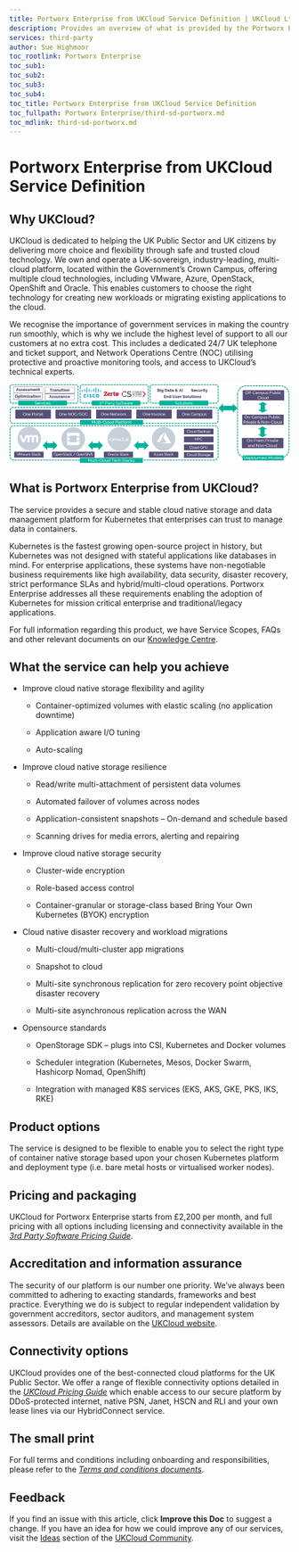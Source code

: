 ```yaml
---
title: Portworx Enterprise from UKCloud Service Definition | UKCloud Ltd
description: Provides an overview of what is provided by the Portworx Enterprise from UKCloud service
services: third-party
author: Sue Highmoor
toc_rootlink: Portworx Enterprise
toc_sub1: 
toc_sub2:
toc_sub3:
toc_sub4:
toc_title: Portworx Enterprise from UKCloud Service Definition
toc_fullpath: Portworx Enterprise/third-sd-portworx.md
toc_mdlink: third-sd-portworx.md
---
```


# Portworx Enterprise from UKCloud Service Definition

## Why UKCloud?

UKCloud is dedicated to helping the UK Public Sector and UK citizens by delivering more choice and flexibility through safe and trusted cloud technology. We own and operate a UK-sovereign, industry-leading, multi-cloud platform, located within the Government’s Crown Campus, offering multiple cloud technologies, including VMware, Azure, OpenStack, OpenShift and Oracle. This enables customers to choose the right technology for creating new workloads or migrating existing applications to the cloud.

We recognise the importance of government services in making the country run smoothly, which is why we include the highest level of support to all our customers at no extra cost. This includes a dedicated 24/7 UK telephone and ticket support, and Network Operations Centre (NOC) utilising protective and proactive monitoring tools, and access to UKCloud’s technical experts.

![UKCloud services](images/ukc-services.png)

## What is Portworx Enterprise from UKCloud?

The service provides a secure and stable cloud native storage and data management platform for Kubernetes that enterprises can trust to manage data in containers.

Kubernetes is the fastest growing open-source project in history, but Kubernetes was not designed with stateful applications like databases in mind. For enterprise applications, these systems have non-negotiable business requirements like high availability, data security, disaster recovery, strict performance SLAs and hybrid/multi-cloud operations. Portworx Enterprise addresses all these requirements enabling the adoption of Kubernetes for mission critical enterprise and traditional/legacy applications.

For full information regarding this product, we have Service Scopes, FAQs and other relevant documents on our [Knowledge Centre](https://docs.ukcloud.com).

## What the service can help you achieve

- Improve cloud native storage flexibility and agility

  - Container-optimized volumes with elastic scaling (no application downtime)

  - Application aware I/O tuning

  - Auto-scaling

- Improve cloud native storage resilience

  - Read/write multi-attachment of persistent data volumes

  - Automated failover of volumes across nodes

  - Application-consistent snapshots – On-demand and schedule based

  - Scanning drives for media errors, alerting and repairing

- Improve cloud native storage security

  - Cluster-wide encryption

  - Role-based access control

  - Container-granular or storage-class based Bring Your Own Kubernetes (BYOK) encryption

- Cloud native disaster recovery and workload migrations

  - Multi-cloud/multi-cluster app migrations

  - Snapshot to cloud

  - Multi-site synchronous replication for zero recovery point objective disaster recovery

  - Multi-site asynchronous replication across the WAN

- Opensource standards

  - OpenStorage SDK – plugs into CSI, Kubernetes and Docker volumes

  - Scheduler integration (Kubernetes, Mesos, Docker Swarm, Hashicorp Nomad, OpenShift)

  - Integration with managed K8S services (EKS, AKS, GKE, PKS, IKS, RKE)

## Product options

The service is designed to be flexible to enable you to select the right type of container native storage based upon your chosen Kubernetes platform and deployment type (i.e. bare metal hosts or virtualised worker nodes).

## Pricing and packaging

UKCloud for Portworx Enterprise starts from £2,200 per month, and full pricing with all options including licensing and connectivity available in the [*3rd Party Software Pricing Guide*](https://ukcloud.com/3rd-party-pricing-guide).

## Accreditation and information assurance

The security of our platform is our number one priority. We’ve always been committed to adhering to exacting standards, frameworks and best practice. Everything we do is subject to regular independent validation by government accreditors, sector auditors, and management system assessors. Details are available on the [UKCloud website](https://ukcloud.com/governance/).

## Connectivity options

UKCloud provides one of the best-connected cloud platforms for the UK Public Sector. We offer a range of flexible connectivity options detailed in the [*UKCloud Pricing Guide*](https://ukcloud.com/3rd-party-pricing-guide) which enable access to our secure platform by DDoS-protected internet, native PSN, Janet, HSCN and RLI and your own lease lines via our HybridConnect service.

## The small print

For full terms and conditions including onboarding and responsibilities, please refer to the [*Terms and conditions documents*](../other/other-ref-terms-and-conditions.md).

## Feedback

If you find an issue with this article, click **Improve this Doc** to suggest a change. If you have an idea for how we could improve any of our services, visit the [Ideas](https://community.ukcloud.com/ideas) section of the [UKCloud Community](https://community.ukcloud.com).
